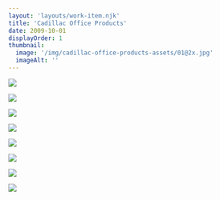 ```yaml
---
layout: 'layouts/work-item.njk'
title: 'Cadillac Office Products'
date: 2009-10-01
displayOrder: 1
thumbnail:
  image: '/img/cadillac-office-products-assets/01@2x.jpg'
  imageAlt: ''
---
```


![](/img/cadillac-office-products-assets/02@2x.jpg)

![](/img/cadillac-office-products-assets/03@2x.jpg)

![](/img/cadillac-office-products-assets/04@2x.jpg)

![](/img/cadillac-office-products-assets/05@2x.jpg)

![](/img/cadillac-office-products-assets/06@2x.jpg)

![](/img/cadillac-office-products-assets/07@2x.jpg)

![](/img/cadillac-office-products-assets/08@2x.jpg)

![](/img/cadillac-office-products-assets/09@2x.jpg)

